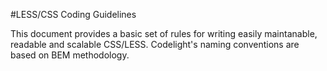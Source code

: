 #LESS/CSS Coding Guidelines

This document provides a basic set of rules for writing easily maintanable, readable and scalable CSS/LESS.
Codelight's naming conventions are based on BEM methodology. 
